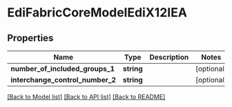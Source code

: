 # EdiFabricCoreModelEdiX12IEA

## Properties
Name | Type | Description | Notes
------------ | ------------- | ------------- | -------------
**number_of_included_groups_1** | **string** |  | [optional] 
**interchange_control_number_2** | **string** |  | [optional] 

[[Back to Model list]](../README.md#documentation-for-models) [[Back to API list]](../README.md#documentation-for-api-endpoints) [[Back to README]](../README.md)


